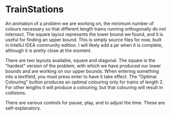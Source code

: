 # TrainStations
An animation of a problem we are working on, the minimum number of colours necessary so that different length trains running 
orthogonally do not intersect. The square layout represents the lower bound we found, and it is useful for finding an upper
bound. 
This is simply source files for now, built in IntelliJ IDEA community edition. I will likely add a jar when it is complete, 
although it is pretty close at the moment. 

There are two layouts available, square and diagonal. The square is the "hardest" version of the problem, with which we have
produced our lower bounds and are working on our upper bounds. When entering something into a textfield, you must press enter
to have it take effect. The "Optimal Colouring" button produces an optimal colouring only for trains of length 2. For other
lengths it will produce a colouring, but that colouring will result in collisions.

There are various controls for pause, play, and to adjust the time. These are self-explanatory. 
